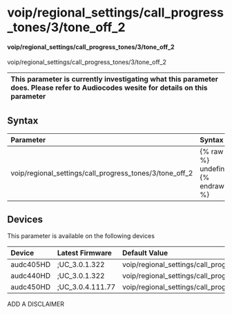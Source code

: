 ﻿---
description: voip/regional_settings/call_progress_tones/3/tone_off_2
search: false
---

# voip/regional_settings/call_progress_tones/3/tone_off_2

#### voip/regional_settings/call_progress_tones/3/tone_off_2

voip/regional_settings/call_progress_tones/3/tone_off_2


| This parameter is currently investigating what this parameter does. Please refer to Audiocodes wesite for details on this parameter | 
| :--- |

## Syntax
| Parameter | Syntax |
| :--- | :--- |
|voip/regional_settings/call_progress_tones/3/tone_off_2 | {% raw %} undefined {% endraw %}|

## Devices
This parameter is available on the following devices

| Device | Latest Firmware | Default Value |
|:---|:---|:---|
| audc405HD | ;UC_3.0.1.322 | voip/regional_settings/call_progress_tones/3/tone_off_2=0 
| audc440HD | ;UC_3.0.1.322 | voip/regional_settings/call_progress_tones/3/tone_off_2=0 
| audc450HD | ;UC_3.0.4.111.77 | voip/regional_settings/call_progress_tones/3/tone_off_2=0 

ADD A DISCLAIMER

